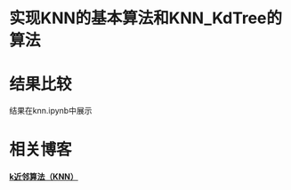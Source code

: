 # 实现KNN的基本算法和KNN_KdTree的算法

# 结果比较
结果在knn.ipynb中展示

# 相关博客
#### [k近邻算法（KNN）](https://www.cnblogs.com/huangyc/p/9716079.html)

